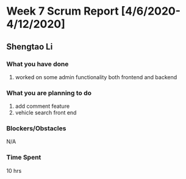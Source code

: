 # Week 7 Scrum Report [4/6/2020-4/12/2020]

## Shengtao Li

### What you have done
1. worked on some admin functionality both frontend and backend
### What you are planning to do
1. add comment feature
2. vehicle search front end
### Blockers/Obstacles
N/A

### Time Spent
10 hrs
